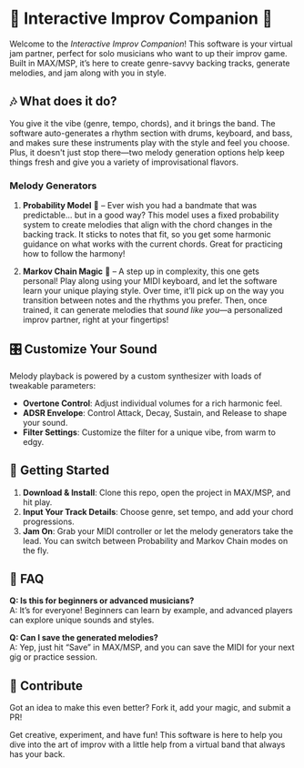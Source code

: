 # 🎸 Interactive Improv Companion 🎹
Welcome to the *Interactive Improv Companion*! This software is your virtual jam partner, perfect for solo musicians who want to up their improv game. Built in MAX/MSP, it’s here to create genre-savvy backing tracks, generate melodies, and jam along with you in style. 

## 🎶 What does it do?
You give it the vibe (genre, tempo, chords), and it brings the band. The software auto-generates a rhythm section with drums, keyboard, and bass, and makes sure these instruments play with the style and feel you choose. Plus, it doesn't just stop there—two melody generation options help keep things fresh and give you a variety of improvisational flavors.

### Melody Generators
1. **Probability Model** 🎲 – Ever wish you had a bandmate that was predictable... but in a good way? This model uses a fixed probability system to create melodies that align with the chord changes in the backing track. It sticks to notes that fit, so you get some harmonic guidance on what works with the current chords. Great for practicing how to follow the harmony!
   
2. **Markov Chain Magic** 🧙 – A step up in complexity, this one gets personal! Play along using your MIDI keyboard, and let the software learn your unique playing style. Over time, it’ll pick up on the way you transition between notes and the rhythms you prefer. Then, once trained, it can generate melodies that *sound like you*—a personalized improv partner, right at your fingertips!

## 🎛️ Customize Your Sound
Melody playback is powered by a custom synthesizer with loads of tweakable parameters:
- **Overtone Control**: Adjust individual volumes for a rich harmonic feel.
- **ADSR Envelope**: Control Attack, Decay, Sustain, and Release to shape your sound.
- **Filter Settings**: Customize the filter for a unique vibe, from warm to edgy.

## 🚀 Getting Started
1. **Download & Install**: Clone this repo, open the project in MAX/MSP, and hit play.
2. **Input Your Track Details**: Choose genre, set tempo, and add your chord progressions.
3. **Jam On**: Grab your MIDI controller or let the melody generators take the lead. You can switch between Probability and Markov Chain modes on the fly.

## 🥁 FAQ

**Q: Is this for beginners or advanced musicians?**  
A: It’s for everyone! Beginners can learn by example, and advanced players can explore unique sounds and styles. 

**Q: Can I save the generated melodies?**  
A: Yep, just hit “Save” in MAX/MSP, and you can save the MIDI for your next gig or practice session.

## 🌈 Contribute
Got an idea to make this even better? Fork it, add your magic, and submit a PR! 

Get creative, experiment, and have fun! This software is here to help you dive into the art of improv with a little help from a virtual band that always has your back. 
